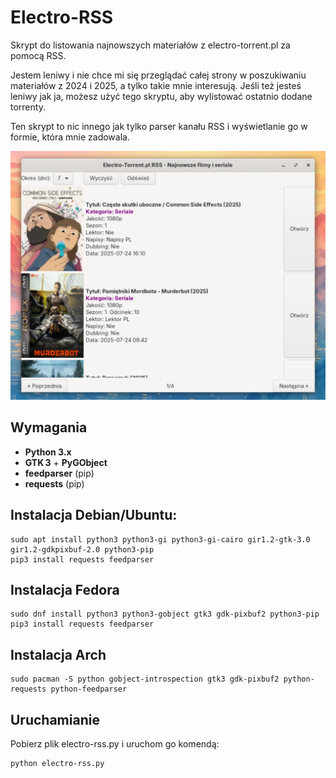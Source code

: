 # Electro-RSS
Skrypt do listowania najnowszych materiałów z electro-torrent.pl za pomocą RSS.

Jestem leniwy i nie chce mi się przeglądać całej strony w poszukiwaniu materiałów z 2024 i 2025, a tylko takie mnie interesują.
Jeśli też jesteś leniwy jak ja, możesz użyć tego skryptu, aby wylistować ostatnio dodane torrenty.

Ten skrypt to nic innego jak tylko parser kanału RSS i wyświetlanie go w formie, która mnie zadowala.

![electro-rss](electro-rss.webp)

## Wymagania
- **Python 3.x**
- **GTK 3** + **PyGObject**
- **feedparser** (pip)
- **requests** (pip)

## Instalacja Debian/Ubuntu:
```
sudo apt install python3 python3-gi python3-gi-cairo gir1.2-gtk-3.0 gir1.2-gdkpixbuf-2.0 python3-pip
pip3 install requests feedparser
```
## Instalacja Fedora
```
sudo dnf install python3 python3-gobject gtk3 gdk-pixbuf2 python3-pip
pip3 install requests feedparser
```
## Instalacja Arch
```
sudo pacman -S python gobject-introspection gtk3 gdk-pixbuf2 python-requests python-feedparser
```

## Uruchamianie
Pobierz plik electro-rss.py i uruchom go komendą:
```
python electro-rss.py
```
